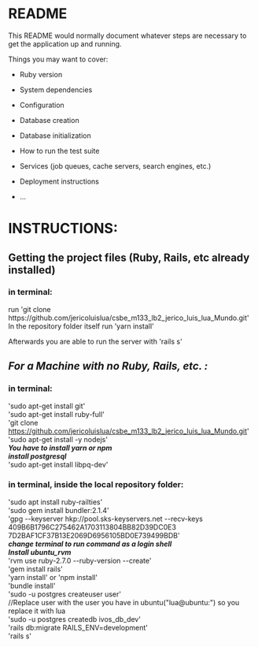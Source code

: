 # README

This README would normally document whatever steps are necessary to get the
application up and running.

Things you may want to cover:

* Ruby version

* System dependencies

* Configuration

* Database creation

* Database initialization

* How to run the test suite

* Services (job queues, cache servers, search engines, etc.)

* Deployment instructions

* ...

<h1>INSTRUCTIONS:</h1>

<h2>Getting the project files (Ruby, Rails, etc already installed)</h2>
<h3>in terminal:</h3>
run 'git clone https://github.com/jericoluislua/csbe_m133_lb2_jerico_luis_lua_Mundo.git'
<br/>
In the repository folder itself run 'yarn install'

Afterwards you are able to run the server with 'rails s'



<h2><i><b>For a Machine with no Ruby, Rails, etc. :</b></i></h2>
<h3>in terminal:</h3>

'sudo apt-get install git'
<br/>
'sudo apt-get install ruby-full'
<br/>
'git clone https://github.com/jericoluislua/csbe_m133_lb2_jerico_luis_lua_Mundo.git'
<br/>
'sudo apt-get install -y nodejs'
<br/>
<i><b>You have to install yarn or npm</b></i>
<br/>
<i><b>install postgresql</b></i>
<br/>
'sudo apt-get install libpq-dev'
<br/>
<h3>in terminal, inside the local repository folder:</h3>

'sudo apt install ruby-railties'
<br/>
'sudo gem install bundler:2.1.4'
<br/>
'gpg --keyserver hkp://pool.sks-keyservers.net --recv-keys 409B6B1796C275462A1703113804BB82D39DC0E3 7D2BAF1CF37B13E2069D6956105BD0E739499BDB'
<br/>
<i><b>change terminal to run command as a login shell</b></i>
<br/>
<i><b>Install ubuntu_rvm</b></i>
<br/>
'rvm use ruby-2.7.0 --ruby-version --create'
<br/>
'gem install rails'
<br/>
'yarn install' or 'npm install'
<br/>
'bundle install'
<br/>
'sudo -u postgres createuser user'
<br/>
//Replace user with the user you have in ubuntu("lua@ubuntu:") so you replace it with lua
<br/>
'sudo -u postgres createdb ivos_db_dev'
<br/>
'rails db:migrate RAILS_ENV=development'
<br/>
'rails s'
